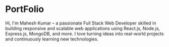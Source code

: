 # PortFolio
Hi, I'm Mahesh Kumar – a passionate Full Stack Web Developer skilled in building responsive and scalable web applications using React.js, Node.js, Express.js, MongoDB, and more.  I love turning ideas into real-world projects and continuously learning new technologies.
